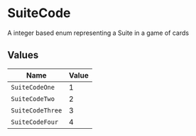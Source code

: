 # SuiteCode

A integer based enum representing a Suite in a game of cards


## Values

| Name             | Value            |
| ---------------- | ---------------- |
| `SuiteCodeOne`   | 1                |
| `SuiteCodeTwo`   | 2                |
| `SuiteCodeThree` | 3                |
| `SuiteCodeFour`  | 4                |